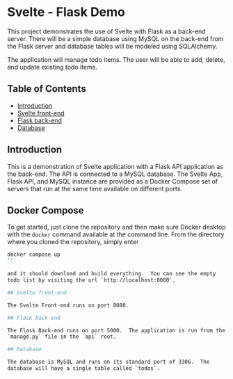 # Svelte - Flask Demo

This project demonstrates the use of Svelte with Flask as a back-end server.  There will
be a simple database using MySQL on the back-end from the Flask server and database tables
will be modeled using SQLAlchemy. 

The application will manage todo items.  The user will be able to add, delete, and update
existing todo items.  

## Table of Contents


- [Introduction](#introduction)
- [Svelte front-end](#svelte-front-end)
- [Flask back-end](#flask-back-end)
- [Database](#database)

## Introduction

This is a demonstration of Svelte application with a Flask API
application as the back-end.  The API is connected to a MySQL
database.  The Svelte App, Flask API, and MySQL instance are provided
as a Docker Compose set of servers that run at the same time available
on different ports.

## Docker Compose

To get started, just clone the repository and then make sure Docker
desktop with the `docker` command available at the command line.  From
the directory where you cloned the repository, simply enter

```sh
docker compose up
``

and it should download and build everything.  You can see the empty
todo list by visiting the url `http://localhost:8080`. 

## Svelte front-end

The Svelte Front-end runs on port 8080.

## Flask back-end

The Flask Back-end runs on port 5000.  The application is run from the
`manage.py` file in the `api` root.

## Database

The database is MySQL and runs on its standard port of 3306.  The
database will have a single table called `todos`.